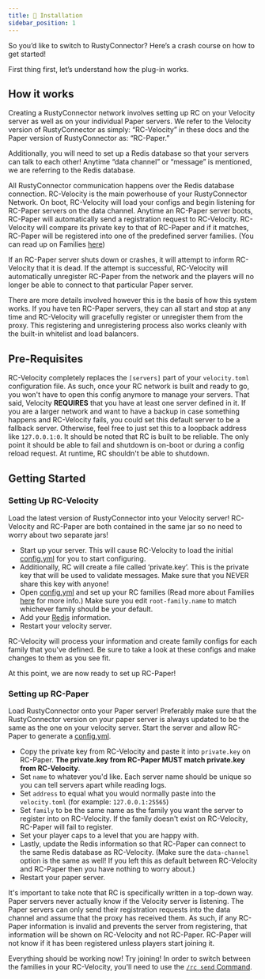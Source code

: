 ```yaml
---
title: 📖 Installation
sidebar_position: 1
---
```

So you’d like to switch to RustyConnector?
Here’s a crash course on how to get started!

First thing first, let’s understand how the plug-in works.

## How it works
Creating a RustyConnector network involves setting up RC on your Velocity server as well as on your individual Paper servers.
We refer to the Velocity version of RustyConnector as simply: “RC-Velocity” in these docs and the Paper version of RustyConnector as: “RC-Paper.”

Additionally, you will need to set up a Redis database so that your servers can talk to each other! Anytime “data channel” or “message” is mentioned, we are referring to the Redis database.

All RustyConnector communication happens over the Redis database connection.
RC-Velocity is the main powerhouse of your RustyConnector Network. On boot, RC-Velocity will load your configs and begin listening for RC-Paper servers on the data channel.
Anytime an RC-Paper server boots, RC-Paper will automatically send a registration request to RC-Velocity. RC-Velocity will compare its private key to that of RC-Paper and if it matches, RC-Paper will be registered into one of the predefined server families. (You can read up on Families [here](./Family))

If an RC-Paper server shuts down or crashes, it will attempt to inform RC-Velocity that it is dead. If the attempt is successful, RC-Velocity will automatically unregister RC-Paper from the network and the players will no longer be able to connect to that particular Paper server.

There are more details involved however this is the basis of how this system works.
If you have ten RC-Paper servers, they can all start and stop at any time and RC-Velocity will gracefully register or unregister them from the proxy.
This registering and unregistering process also works cleanly with the built-in whitelist and load balancers.

## Pre-Requisites
RC-Velocity completely replaces the `[servers]` part of your `velocity.toml` configuration file.
As such, once your RC network is built and ready to go, you won't have to open this config anymore to manage your servers.
That said, Velocity **REQUIRES** that you have at least one server defined in it.
If you are a larger network and want to have a backup in case something happens and RC-Velocity fails, you could set this default server to be a fallback server. Otherwise, feel free to just set this to a loopback address like `127.0.0.1:0`.
It should be noted that RC is built to be reliable. The only point it should be able to fail and shutdown is on-boot or during a config reload request. At runtime, RC shouldn't be able to shutdown.

## Getting Started
### Setting Up RC-Velocity
Load the latest version of RustyConnector into your Velocity server! RC-Velocity and RC-Paper are both contained in the same jar so no need to worry about two separate jars!

- Start up your server. This will cause RC-Velocity to load the initial [config.yml](../config/config-latest#configyml-velocity) for you to start configuring.
- Additionally, RC will create a file called ‘private.key’. This is the private key that will be used to validate messages. Make sure that you NEVER share this key with anyone!
- Open [config.yml](../config/config-latest#configyml-velocity) and set up your RC families (Read more about Families [here](./Family) for more info.) Make sure you edit `root-family.name` to match whichever family should be your default.
- Add your [Redis](./faq#redis) information.
- Restart your velocity server.

RC-Velocity will process your information and create family configs for each family that you've defined. Be sure to take a look at these configs and make changes to them as you see fit.

At this point, we are now ready to set up RC-Paper!

### Setting up RC-Paper
Load RustyConnector onto your Paper server! Preferably make sure that the RustyConnector version on your paper server is always updated to be the same as the one on your velocity server. Start the server and allow RC-Paper to generate a [config.yml](../config/config-latest#configyml-paper).
- Copy the private key from RC-Velocity and paste it into `private.key` on RC-Paper. __The private.key from RC-Paper MUST match private.key from RC-Velocity__.
- Set `name` to whatever you'd like. Each server name should be unique so you can tell servers apart while reading logs.
- Set `address` to equal what you would normally paste into the `velocity.toml` (for example: `127.0.0.1:25565`)
- Set `family` to be the same name as the family you want the server to register into on RC-Velocity. If the family doesn't exist on RC-Velocity, RC-Paper will fail to register.
- Set your player caps to a level that you are happy with.
- Lastly, update the Redis information so that RC-Paper can connect to the same Redis database as RC-Velocity. (Make sure the `data-channel` option is the same as well! If you left this as default between RC-Velocity and RC-Paper then you have nothing to worry about.)
- Restart your paper server.

It's important to take note that RC is specifically written in a top-down way. Paper servers never actually know if the Velocity server is listening. The Paper servers can only send their registration requests into the data channel and assume that the proxy has received them. As such, if any RC-Paper information is invalid and prevents the server from registering, that information will be shown on RC-Velocity and not RC-Paper. RC-Paper will not know if it has been registered unless players start joining it.

Everything should be working now! Try joining!
In order to switch between the families in your RC-Velocity, you'll need to use the [`/rc send` Command](../Commands).